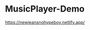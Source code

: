 # MusicPlayer-Demo

<a href ="https://newjeansnohypeboy.netlify.app/" target="blank">
https://newjeansnohypeboy.netlify.app/
</a>
